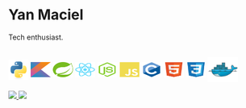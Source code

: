 <h1>Yan Maciel</h1>

<p> Tech enthusiast. </p>

<div style="display: inline_block"><br>
  <img align="center" alt="Python" height="40" width="40" src="https://github.com/devicons/devicon/blob/master/icons/python/python-original.svg">
  <img align="center" alt="Kotlin" height="30" width="40" src="https://github.com/devicons/devicon/blob/master/icons/kotlin/kotlin-original.svg">
  <img align="center" alt="Spring" height="30" width="40" src="https://github.com/devicons/devicon/blob/master/icons/spring/spring-original.svg">
  <img align="center" alt="React" height="30" width="40" src="https://github.com/devicons/devicon/blob/master/icons/react/react-original.svg">
  <img align="center" alt="NodeJS" height="30" width="40" src="https://github.com/devicons/devicon/blob/master/icons/nodejs/nodejs-original.svg">
  <img align="center" alt="Js" height="30" width="40" src="https://raw.githubusercontent.com/devicons/devicon/master/icons/javascript/javascript-plain.svg">
  <img align="center" alt="C" height="30" width="40" src="https://github.com/devicons/devicon/blob/master/icons/c/c-original.svg">
  <img align="center" alt="HTML" height="30" width="40" src="https://raw.githubusercontent.com/devicons/devicon/master/icons/html5/html5-original.svg">
  <img align="center" alt="CSS" height="30" width="40" src="https://raw.githubusercontent.com/devicons/devicon/master/icons/css3/css3-original.svg">
  <img align="center" alt="Docker" height="50" width="60" src="https://github.com/devicons/devicon/blob/master/icons/docker/docker-original.svg">
</div>
<br>
<div>
  <a href="https://github.com/YanMaciel">
<img height="200em" src="https://github-readme-stats.vercel.app/api?username=YanMaciel&show_icons=true&theme=dark&include_all_commits=true&count_private=true"/> 
  <img height="200em" src="https://github-readme-stats.vercel.app/api/top-langs/?username=YanMaciel&layout=compact&langs_count=7&theme=dark"/>
</div>

